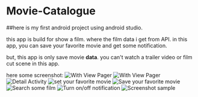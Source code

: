 # Movie-Catalogue

##here is my first android project using android studio.

this app is build for show a film. where the film data i get from API.
in this app, you can save your favorite movie and get some notification.

but, this app is only save movie **data**.
you can't watch a trailer video or film cut scene in this app.

here some screenshot:
![With View Pager](https://raw.githubusercontent.com/billbull21/Assets/master/moviecatalogue/1.png)
![With View Pager](https://raw.githubusercontent.com/billbull21/Assets/master/moviecatalogue/2.png)
![Detail Activity](https://raw.githubusercontent.com/billbull21/Assets/master/moviecatalogue/7.png)
![set your favorite movie](https://raw.githubusercontent.com/billbull21/Assets/master/moviecatalogue/8.png)
![Save your favorite movie](https://raw.githubusercontent.com/billbull21/Assets/master/moviecatalogue/3.png)
![Search some film](https://raw.githubusercontent.com/billbull21/Assets/master/moviecatalogue/4.png)
![Turn on/off notification](https://raw.githubusercontent.com/billbull21/Assets/master/moviecatalogue/5.png)
![Screenshot sample](https://raw.githubusercontent.com/billbull21/Assets/master/moviecatalogue/6.png)
